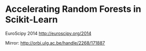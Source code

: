 Accelerating Random Forests in Scikit-Learn
===========================================

EuroScipy 2014
http://euroscipy.org/2014

Mirror: http://orbi.ulg.ac.be/handle/2268/171887
